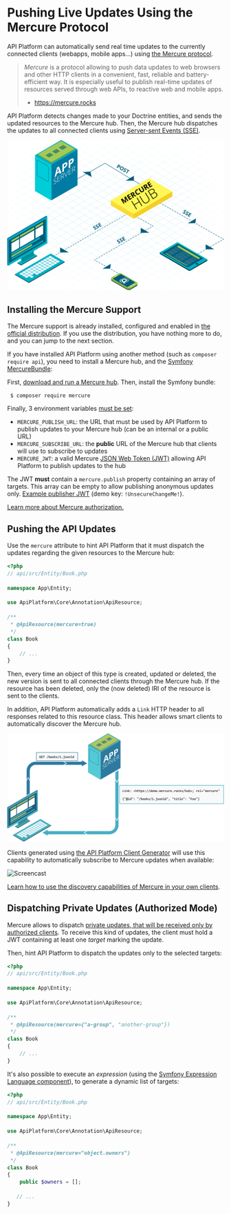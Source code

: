 # Pushing Live Updates Using the Mercure Protocol

API Platform can automatically send real time updates to the currently connected clients (webapps, mobile apps...) using [the Mercure protocol](https://mercure.rocks).

> *Mercure* is a protocol allowing to push data updates to web browsers and other HTTP clients in a convenient, fast, reliable and battery-efficient way. It is especially useful to publish real-time updates of resources served through web APIs, to reactive web and mobile apps.
> - https://mercure.rocks

API Platform detects changes made to your Doctrine entities, and sends the updated resources to the Mercure hub.
Then, the Mercure hub dispatches the updates to all connected clients using [Server-sent Events (SSE)](https://developer.mozilla.org/en-US/docs/Web/API/Server-sent_events).

![Mercure subscriptions](images/mercure-subscriptions.png)

## Installing the Mercure Support

The Mercure support is already installed, configured and enabled in [the official distribution](../distribution/).
If you use the distribution, you have nothing more to do, and you can jump to the next section.

If you have installed API Platform using another method (such as `composer require api`), you need to install a Mercure hub, and the [Symfony MercureBundle](https://github.com/symfony/mercure-bundle):

First, [download and run a Mercure hub](https://github.com/dunglas/mercure#hub-implementation).
Then, install the Symfony bundle:

     $ composer require mercure

Finally, 3 environment variables [must be set](https://symfony.com/doc/current/configuration/external_parameters.html):

* `MERCURE_PUBLISH_URL`: the URL that must be used by API Platform to publish updates to your Mercure hub (can be an internal or a public URL)
* `MERCURE_SUBSCRIBE_URL`: the **public** URL of the Mercure hub that clients will use to subscribe to updates
* `MERCURE_JWT`: a valid Mercure [JSON Web Token (JWT)](https://jwt.io/) allowing API Platform to publish updates to the hub

The JWT **must** contain a `mercure.publish` property containing an array of targets.
This array can be empty to allow publishing anonymous updates only.
[Example publisher JWT](https://jwt.io/#debugger-io?token=eyJhbGciOiJIUzI1NiIsInR5cCI6IkpXVCJ9.eyJtZXJjdXJlIjp7InN1YnNjcmliZSI6WyJmb28iLCJiYXIiXSwicHVibGlzaCI6WyJmb28iXX19.LRLvirgONK13JgacQ_VbcjySbVhkSmHy3IznH3tA9PM) (demo key: `!UnsecureChangeMe!`).

[Learn more about Mercure authorization.](https://github.com/dunglas/mercure/blob/master/spec/mercure.md#authorization)

## Pushing the API Updates

Use the `mercure` attribute to hint API Platform that it must dispatch the updates regarding the given resources to the Mercure hub:

```php
<?php
// api/src/Entity/Book.php

namespace App\Entity;

use ApiPlatform\Core\Annotation\ApiResource;

/**
 * @ApiResource(mercure=true)
 */
class Book
{
    // ...
}
```

Then, every time an object of this type is created, updated or deleted, the new version is sent to all connected clients through the Mercure hub.
If the resource has been deleted, only the (now deleted) IRI of the resource is sent to the clients.

In addition, API Platform automatically adds a `Link` HTTP header to all responses related to this resource class.
This header allows smart clients to automatically discover the Mercure hub.

![Mercure subscriptions](images/mercure-discovery.png)

Clients generated using [the API Platform Client Generator](../client-generator/) will use this capability to automatically subscribe to Mercure updates when available:

![Screencast](../client-generator/images/client-generator-demo.gif)

[Learn how to use the discovery capabilities of Mercure in your own clients](https://github.com/dunglas/mercure#examples).

## Dispatching Private Updates (Authorized Mode)

Mercure allows to dispatch [private updates, that will be received only by authorized clients](https://github.com/dunglas/mercure/blob/master/spec/mercure.md#authorization).
To receive this kind of updates, the client must hold a JWT containing at least one *target* marking the update.

Then, hint API Platform to dispatch the updates only to the selected targets:

```php
<?php
// api/src/Entity/Book.php

namespace App\Entity;

use ApiPlatform\Core\Annotation\ApiResource;

/**
 * @ApiResource(mercure={"a-group", "another-group"})
 */
class Book
{
    // ...
}
```

It's also possible to execute an *expression* (using the [Symfony Expression Language component](https://symfony.com/doc/current/components/expression_language.html)), to generate a dynamic list of targets:

```php
<?php
// api/src/Entity/Book.php

namespace App\Entity;

use ApiPlatform\Core\Annotation\ApiResource;

/**
 * @ApiResource(mercure="object.owners")
 */
class Book
{
    public $owners = [];

   // ...
}
```
